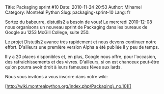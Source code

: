 Title: Packaging sprint #10
Date: 2010-11-24 20:53
Author: Mlhamel
Category: Montréal Python
Slug: packaging-sprint-10
Lang: fr

<div>
Sortez du babeurre, distutils2 a besoin de vous! Le mercredi 2010-12-08
nous organisons un nouveau sprint de Packaging dans les bureaux de
Google au 1253 McGill College, suite 250.

Le projet Distutils2 avance très rapidement et nous devons continuer
notre effort. D'ailleurs une première version Alpha a été publiée il y
peu de temps.

Il y a 20 places disponibles et, en plus, Google nous offre, pour
l'occasion, des rafraichissements et des vivres. D'ailleurs, si on est
chanceux peut-être qu'on pourra avoir droit à leurs fameuses fèves aux
lards.

Nous vous invitons à vous inscrire dans notre wiki:

[http://wiki.montrealpython.org/index.php/Packaging\_no.10][]

</div>

  [http://wiki.montrealpython.org/index.php/Packaging\_no.10]: http://wiki.montrealpython.org/index.php/Packaging_no.10
